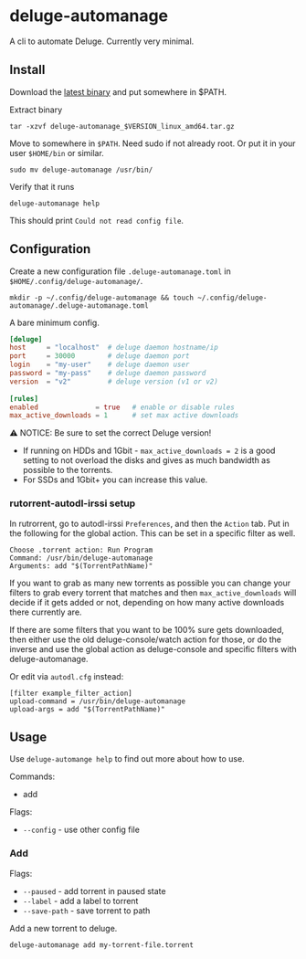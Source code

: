 # deluge-automanage

A cli to automate Deluge. Currently very minimal.

## Install

Download the [latest binary](https://github.com/ludviglundgren/deluge-automanage/releases) and put somewhere in $PATH.

Extract binary

    tar -xzvf deluge-automanage_$VERSION_linux_amd64.tar.gz

Move to somewhere in `$PATH`. Need sudo if not already root. Or put it in your user `$HOME/bin` or similar.

    sudo mv deluge-automanage /usr/bin/

Verify that it runs

    deluge-automanage help

This should print `Could not read config file`.

## Configuration

Create a new configuration file `.deluge-automanage.toml` in `$HOME/.config/deluge-automanage/`.

    mkdir -p ~/.config/deluge-automanage && touch ~/.config/deluge-automanage/.deluge-automanage.toml

A bare minimum config.

```toml
[deluge]
host     = "localhost"  # deluge daemon hostname/ip
port     = 30000        # deluge daemon port
login    = "my-user"    # deluge daemon user
password = "my-pass"    # deluge daemon password
version  = "v2"         # deluge version (v1 or v2)
 
[rules]
enabled              = true   # enable or disable rules
max_active_downloads = 1      # set max active downloads
```

⚠️ NOTICE: Be sure to set the correct Deluge version!

* If running on HDDs and 1Gbit - `max_active_downloads = 2` is a good setting to not overload the disks and gives as much bandwidth as possible to the torrents. 
* For SSDs and 1Gbit+ you can increase this value.

### rutorrent-autodl-irssi setup

In rutrorrent, go to autodl-irssi `Preferences`, and then the `Action` tab. Put in the following for the global action. This can be set in a specific filter as well.

```
Choose .torrent action: Run Program
Command: /usr/bin/deluge-automanage
Arguments: add "$(TorrentPathName)"
```

If you want to grab as many new torrents as possible you can change your filters to grab every torrent that matches and then `max_active_downloads` will decide if it gets added or not, depending on how many active downloads there currently are.

If there are some filters that you want to be 100% sure gets downloaded, then either use the old deluge-console/watch action for those, or do the inverse and use the global action as deluge-console and specific filters with deluge-automanage.

Or edit via `autodl.cfg` instead:

```
[filter example_filter_action]
upload-command = /usr/bin/deluge-automanage
upload-args = add "$(TorrentPathName)"
```

## Usage

Use `deluge-automange help` to find out more about how to use.

Commands:
  - add

Flags:
  * `--config` - use other config file

### Add

Flags:
* `--paused` - add torrent in paused state
* `--label` - add a label to torrent
* `--save-path` - save torrent to path

Add a new torrent to deluge.

    deluge-automanage add my-torrent-file.torrent
